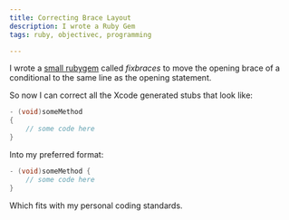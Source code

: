 ```yaml
---
title: Correcting Brace Layout
description: I wrote a Ruby Gem
tags: ruby, objectivec, programming

---
```


I wrote a [small rubygem](http://abizern.org/fixbraces/) called _fixbraces_ to
move the opening brace of a conditional to the same line as the opening
statement.

So now I can correct all the Xcode generated stubs that look like:

``` objectivec
- (void)someMethod
{
    // some code here
}
```

Into my preferred format:

``` objectivec
- (void)someMethod {
    // some code here
}
```

Which fits with my personal coding standards.
